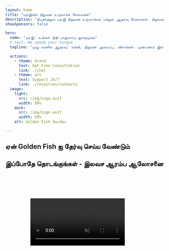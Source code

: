 ```yaml
---
layout: home
title: "யுஏஇயில் நிறுவன உருவாக்க சேவைகள்"
description: "நிபுணத்துவ யுஏஇ நிறுவன உருவாக்கம் மற்றும் ஆதரவு சேவைகள். நிறுவன அமைப்பு, வங்கி, வரி, சட்ட மற்றும் விசா தீர்வுகள். உங்கள் வணிக கனவுகளை நனவாக்குகிறோம்."
showSponsors: false

hero:
  name: "யுஏஇ: உங்கள் நிதி பாதுகாப்பு துறைமுகம்"
  # text: We speak your tongue
  tagline: "முழு வணிக ஆதரவு: வங்கி, நிறுவன அமைப்பு, விசாக்கள். முன்பணம் இல்லை - அங்கீகாரத்திற்குப் பிறகு மட்டுமே கட்டணம்."

  actions:
    - theme: brand
      text: Get Free Consultation
      link: ./chat
    - theme: alt
      text: Support 24/7
      link: ./resources/contacts
  image:
    light:
      src: /img/Logo.avif
      width: 50%
    dark:
      src: /img/Logo.avif
      width: 50%
    alt: Golden Fish லோகோ

---
```


<FeatureCards :features="[
  {
    title: 'வங்கி கணக்கு திறப்பு',
    details: 'யுஏஇயின் நம்பகமான வங்கிகளுடன் வணிக அல்லது தனிப்பட்ட வங்கி கணக்குகளை எளிதாக திறக்கவும்.',
    items: [
      'உத்தரவாதமான கார்ப்பரேட் வங்கி கணக்கு அங்கீகாரங்கள்',
      '90% வெற்றி விகிதம்',
      '**முன்பணம் இல்லை** - அங்கீகாரத்திற்குப் பிறகு மட்டுமே கட்டணம்',
    ],
    linkText: 'Read More',
    link: './uae-business/offer/banking/',
    icon: {
      light: '/img/iStock-2153786564.avif',
      dark: '/img/iStock-2166793628.avif',
      alt: 'வங்கி சேவைகள்'
    }
  },
  {
    title: 'Golden Visa & குடியிருப்பு',
    details: 'சீரான விண்ணப்ப செயல்முறை மூலம் நீண்டகால குடியிருப்புக்கான யுஏஇ **Golden Visa** பெறுங்கள்.',
    items: [
      '**ஒவ்வொரு 6 மாதங்களுக்கும் யுஏஇக்குள் நுழைய தேவையில்லை**',
      '98% வெற்றி விகிதம்',
      '**முன்பணம் இல்லை** - அங்கீகாரத்திற்குப் பிறகு மட்டுமே கட்டணம்',
    ],
    linkText: 'Read More',
    link: './uae-business/offer/golden-visa/',
    icon: {
      light: '/img/iStock-1312241253.avif',
      dark: '/img/ILONMASKID.webp',
      alt: 'விசா சேவைகள்'
    }
  },
  {
    title: 'நிறுவன அமைப்பு வழிகாட்டி',
    details: 'Free Zone, Offshore, Mainland, கிளை நிறுவனங்களை அமைப்பதற்கான முழுமையான வழிகாட்டி.',
    items: [
      'Free Zones மற்றும் Mainland-ல் **100% வெளிநாட்டு உரிமை** கிடைக்கும்',
      'குறைந்த வரி விகிதங்கள் - 9% கார்ப்பரேட் வரி மட்டுமே',
      'நாணய கட்டுப்பாடுகள் இல்லை - எளிதான மூலதன திரும்பப்பெறுதல்'
    ],
    linkText: 'Read More',
    link: './uae-business/company-registration/overview',
    icon: {
      light: '/img/iStock-2051326997.avif',
      dark: '/img/iStock-1448478309.jpg',
      alt: 'நிறுவன அமைப்பு வழிகாட்டி'
    }
  },
]" />

<FeatureCards :features="[
  {
    title: 'இணக்க சேவைகள்',
    details: 'ESR அறிக்கைகள் மற்றும் UBO தாக்கல்கள் உட்பட சிக்கலான யுஏஇ ஒழுங்குமுறை தேவைகளில் எங்கள் நிபுணர்கள் உங்களுக்கு வழிகாட்டுகிறார்கள்.',
    items: [],
    linkText: 'Read More',
    link: './uae-business/company-registration/ubo',
    icon: {
      light: '/img/iStock-1299393716.avif',
      dark: '/img/iStock-2149731304.avif',
      alt: 'இணக்க சேவைகள்'
    }
  },
  {
    title: 'கார்ப்பரேட் வரி & VAT',
    details: 'Federal Tax Authority (FTA) உடன் கார்ப்பரேட் வரி மற்றும் VAT கடமைகளுக்கு இணங்க நிபுணர் ஆலோசனை உறுதி செய்கிறது.',
    items: [],
    linkText: 'Read More',
    link: './uae-business/company-registration/accounting-legal',
    icon: {
      light: '/img/iStock-1018285934.avif',
      dark: '/img/iStock-584576538.avif',
      alt: 'வரி சேவைகள்'
    }
  },
  {
    title: 'சட்ட சேவைகள்',
    details: 'M&As, கார்ப்பரேட் மறுசீரமைப்பு, நிதியளிப்பு மற்றும் தகராறு தீர்வு தொடர்பான யுஏஇ சட்டங்களில் சட்டக் குழு ஆலோசனை வழங்குகிறது.',
    items: [],
    linkText: 'Read More',
    link: './uae-business/company-registration/Protect-Your-Business',
    icon: {
      light: '/img/iStock-650045508.avif',
      dark: '/img/iStock-1498627598.avif',
      alt: 'சட்ட சேவைகள்'
    }
  },
  {
    title: 'கணக்கியல் & சம்பளப்பட்டியல்',
    details: 'எங்கள் கணக்காளர்கள் நிதியை நிர்வகித்து, கணக்கு வைத்தல், சரிசெய்தல், சம்பளப்பட்டியல் மற்றும் தணிக்கை ஆதரவை வழங்கி, நியமன செலவுகளை சேமிக்கிறார்கள்.',
    items: [],
    linkText: 'Read More',
    link: './resources/contacts',
    icon: {
      light: '/img/iStock-1022793868.avif',
      dark: '/img/iStock-1320130292.jpg',
      alt: 'கணக்கியல் சேவைகள்'
    }
  },
]" />

## ஏன் Golden Fish ஐ தேர்வு செய்ய வேண்டும்

<BenefitsList :features="[
{
 icon: '💰',
 title: 'வெற்றி-அடிப்படையிலான கட்டணங்கள்',
 text: '**முன்பணம் இல்லை - அங்கீகாரத்திற்குப் பிறகு மட்டுமே கட்டணம் செலுத்துங்கள்.** மறைக்கப்பட்ட செலவுகள் இல்லாமல் முழு வெளிப்படைத்தன்மை.'
},
{
 icon: '🔄',
 title: 'பல்வேறு தீர்வுகள்',
 text: 'உள்ளூர் மற்றும் சர்வதேச வங்கிகளுக்கான அணுகல். முதன்மை விண்ணப்பம் நிராகரிக்கப்பட்டால் மாற்று விருப்பங்கள்.'
},
{
 icon: '🏦',
 title: 'வங்கி உறவுகள்',
 text: 'முக்கிய UAE மற்றும் சர்வதேச வங்கிகளுடன் வலுவான கூட்டாண்மை. அங்கீகார வாய்ப்புகளை அதிகரிக்க பல வங்கிகளுக்கு விண்ணப்பங்கள்.'
},
{
 icon: '📊',
 title: 'முழுமையான மேலாண்மை',
 text: 'ஆவணங்களில் இருந்து கணக்கு செயல்படுத்தல் வரை முழு கையாளுதல், வார முன்னேற்ற அறிக்கைகள் மற்றும் நேரடி வங்கி தொடர்பு.'
},
{
 icon: '📝',
 title: 'தொழில்முறை ஆவணப்படுத்தல்',
 text: 'எங்கள் குழு விரிவான வணிகத் திட்டங்களைத் தயாரித்து, அனைத்து இணக்க ஆவணங்களையும் கையாளுகிறது.'
},
{
 icon: '🤝',
 title: 'தொடர்ச்சியான ஆதரவு',
 text: 'கணக்கு திறந்த பிறகு வங்கி செயல்பாடுகள் மற்றும் இணக்கத் தேவைகளுக்கு தொடர்ச்சியான உதவி.'
}
]" />

## இப்போதே தொடங்குங்கள் - இலவச ஆரம்ப ஆலோசனை

<div id="contact-form"></div>

<video  autoplay muted playsinline style="padding: 80px" >
  <source src="/img/iStock-2185906461.mp4" type="video/mp4">
</video>

<ContactFormModal formName="முகப்பு பக்கம்" buttonText="இலவச ஆலோசனை பெறுங்கள்" 
:services="['📝 நிறுவன பதிவு', '🏧 வங்கி கணக்குகளை திறத்தல்', '🪪 EID & Golden Visa', 'பிற சேவைகள்']"/>

<!-- <br>

# வெற்றிக் கதைகள்

<br>

<ImageGrid :images="[
  { src: '/img/iStock-1945498989.avif', href: './immigration.md', alt: 'UAE குடியேற்றம்' },
  { src: '/img/iStock-1965736217.avif', href: './immigration.md', alt: 'UAE குடியேற்றம்' },
]"/> -->